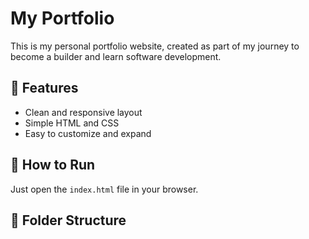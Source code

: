# My Portfolio

This is my personal portfolio website, created as part of my journey to become a builder and learn software development.

## 🌟 Features
- Clean and responsive layout
- Simple HTML and CSS
- Easy to customize and expand

## 🚀 How to Run
Just open the `index.html` file in your browser.

## 📁 Folder Structure
